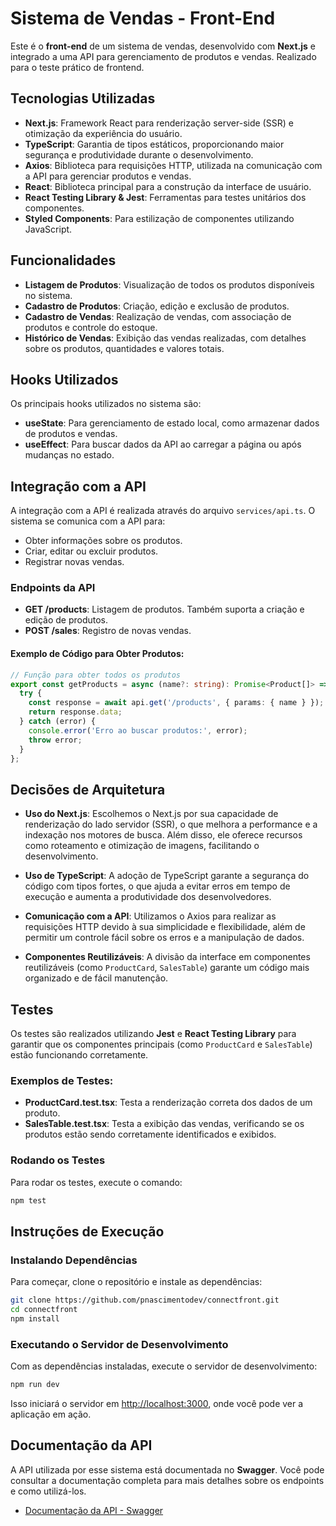 # Sistema de Vendas - Front-End

Este é o **front-end** de um sistema de vendas, desenvolvido com **Next.js** e integrado a uma API para gerenciamento de produtos e vendas. Realizado para o teste prático de frontend.

## Tecnologias Utilizadas

- **Next.js**: Framework React para renderização server-side (SSR) e otimização da experiência do usuário.
- **TypeScript**: Garantia de tipos estáticos, proporcionando maior segurança e produtividade durante o desenvolvimento.
- **Axios**: Biblioteca para requisições HTTP, utilizada na comunicação com a API para gerenciar produtos e vendas.
- **React**: Biblioteca principal para a construção da interface de usuário.
- **React Testing Library & Jest**: Ferramentas para testes unitários dos componentes.
- **Styled Components**: Para estilização de componentes utilizando JavaScript.

## Funcionalidades

- **Listagem de Produtos**: Visualização de todos os produtos disponíveis no sistema.
- **Cadastro de Produtos**: Criação, edição e exclusão de produtos.
- **Cadastro de Vendas**: Realização de vendas, com associação de produtos e controle do estoque.
- **Histórico de Vendas**: Exibição das vendas realizadas, com detalhes sobre os produtos, quantidades e valores totais.

## Hooks Utilizados

Os principais hooks utilizados no sistema são:

- **useState**: Para gerenciamento de estado local, como armazenar dados de produtos e vendas.
- **useEffect**: Para buscar dados da API ao carregar a página ou após mudanças no estado.

## Integração com a API

A integração com a API é realizada através do arquivo `services/api.ts`. O sistema se comunica com a API para:

- Obter informações sobre os produtos.
- Criar, editar ou excluir produtos.
- Registrar novas vendas.

### Endpoints da API

- **GET /products**: Listagem de produtos. Também suporta a criação e edição de produtos.
- **POST /sales**: Registro de novas vendas.

#### Exemplo de Código para Obter Produtos:

```typescript
// Função para obter todos os produtos
export const getProducts = async (name?: string): Promise<Product[]> => {
  try {
    const response = await api.get('/products', { params: { name } });
    return response.data;
  } catch (error) {
    console.error('Erro ao buscar produtos:', error);
    throw error;
  }
};
```

## Decisões de Arquitetura

- **Uso do Next.js**: Escolhemos o Next.js por sua capacidade de renderização do lado servidor (SSR), o que melhora a performance e a indexação nos motores de busca. Além disso, ele oferece recursos como roteamento e otimização de imagens, facilitando o desenvolvimento.
  
- **Uso de TypeScript**: A adoção de TypeScript garante a segurança do código com tipos fortes, o que ajuda a evitar erros em tempo de execução e aumenta a produtividade dos desenvolvedores.
  
- **Comunicação com a API**: Utilizamos o Axios para realizar as requisições HTTP devido à sua simplicidade e flexibilidade, além de permitir um controle fácil sobre os erros e a manipulação de dados.
  
- **Componentes Reutilizáveis**: A divisão da interface em componentes reutilizáveis (como `ProductCard`, `SalesTable`) garante um código mais organizado e de fácil manutenção.

## Testes

Os testes são realizados utilizando **Jest** e **React Testing Library** para garantir que os componentes principais (como `ProductCard` e `SalesTable`) estão funcionando corretamente.

### Exemplos de Testes:

- **ProductCard.test.tsx**: Testa a renderização correta dos dados de um produto.
- **SalesTable.test.tsx**: Testa a exibição das vendas, verificando se os produtos estão sendo corretamente identificados e exibidos.

### Rodando os Testes

Para rodar os testes, execute o comando:

```bash
npm test
```

## Instruções de Execução

### Instalando Dependências

Para começar, clone o repositório e instale as dependências:

```bash
git clone https://github.com/pnascimentodev/connectfront.git
cd connectfront
npm install
```

### Executando o Servidor de Desenvolvimento

Com as dependências instaladas, execute o servidor de desenvolvimento:

```bash
npm run dev
```

Isso iniciará o servidor em [http://localhost:3000](http://localhost:3000), onde você pode ver a aplicação em ação.

## Documentação da API

A API utilizada por esse sistema está documentada no **Swagger**. Você pode consultar a documentação completa para mais detalhes sobre os endpoints e como utilizá-los.

- [Documentação da API - Swagger](https://github.com/pnascimentodev/connectback)
